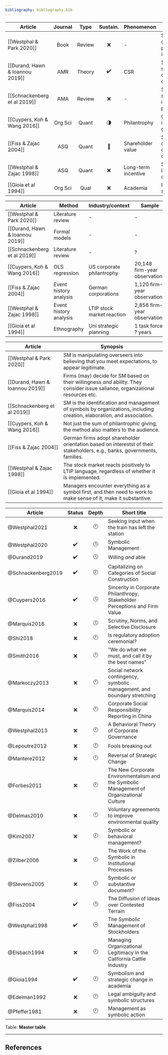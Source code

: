 ```yaml
---
bibliography: bibliography.bib
---
```


Article                             |Journal| Type | Sustain.          | Phenomenon         | Concepts
------------------                  | :-:   | :-:  | :-:               | ----------         | ---------------------------
[[Westphal & Park 2020]]            | Book  |Review|:x:                | -                  | Social distancing, pluralistic ignorance
[[Durand, Hawn & Ioannou 2019]]     | AMR   |Theory| :heavy_check_mark:| CSR                |Symbolic & substantive confority & compliance         
[[Schnackenberg et al 2019]]        | AMA   |Review| :x:               | -                  | Semiotic & symbolic interactionist perspective
[[Cuypers, Koh & Wang 2016]]        |Org Sci| Quant|:last_quarter_moon:| Philantrophy       | Generous & innovative giving
[[Fiss & Zajac 2004]]               | ASQ   | Quant| :crescent_moon:   | Shareholder value  | Shallow & deep convergence, decoupling
[[Westphal & Zajac 1998]]           | ASQ   | Quant| :x:               | Long-term incentive| Symbolic language, decoupling
[[Gioia et al 1994]]                |Org Sci| Qual | :x:               | Academia           | Inluence, sensemaking

Article                             | Method                | Industry/context          | Sample
------                              | ----                  | -----                     | ------
[[Westphal & Park 2020]]            | Literature review     | -                         | -
[[Durand, Hawn & Ioannou 2019]]     | Formal models         | -                         | -
[[Schnackenberg et al 2019]]        | Literature review     | -                         | ?
[[Cuypers, Koh & Wang 2016]]        | OLS regression        | US corporate philantrophy | 20,148 firm-year observations
[[Fiss & Zajac 2004]]               | Event history analysis| German corporations       | 1,120 firm-year observations
[[Westphal & Zajac 1998]]           | Event history analysis| LTIP stock market reaction| 2,856 firm-year observations
[[Gioia et al 1994]]                | Ethnography           | Uni strategic planning    | 1 task force, ? years

Article                         | Synopsis
----                            | ----------------
[[Westphal & Park 2020]]        | SM is manipulating overseers into believing that you meet expectations, to appear legitimate.
[[Durand, Hawn & Ioannou 2019]] | Firms (may) decide for SM based on their willingness *and* ability. They consider issue saliance, organizational resources etc.
[[Schnackenberg et al 2019]]    | SM is the identification and management of symbols by organizations, including creation, elaboration, and association.
[[Cuypers, Koh & Wang 2016]]    | Not just the sum of philantrophic giving, the method also matters to the audience.
[[Fiss & Zajac 2004]]           | German firms adopt shareholder orientation based on interestst of their stakeholders, e.g., banks, governments, families.
[[Westphal & Zajac 1998]]       | The stock market reacts positively to LTIP language, regardless of whether it is implemented.
[[Gioia et al 1994]]            | Managers encounter everything as a symbol first, and then need to work to make sense of it, make it substantive.

Article                 | Status           |Depth    | Short title
---------               | :-:              |:-:      | ------------------
@Westphal2021           | :x:              |:clock12:| Seeking input when the train has left the station
@Westphal2020           |:heavy_check_mark:|:clock3: | Symbolic Management
@Durand2019             |:heavy_check_mark:|:clock5: | Willing *and* able
@Schnackenberg2019      |:heavy_check_mark:|:clock8: | Capitalizing on Categories of Social Construction
@Cuypers2016            |:heavy_check_mark:|:clock4: | Sincerity in Corporate Philanthropy, Stakeholder Perceptions and Firm Value
@Marquis2016            | :x:              |:clock5: | Scrutiny, Norms, and Selective Disclosure
@Shi2018                | :x:              |:clock12:| Is regulatory adoption ceremonial?
@Smith2016              | :x:              |:clock12:| "We do what we must, and call it by the best names"
@Markoczy2013           | :x:              |:clock12:| Social network contingency, symbolic management, and boundary stretching
@Marquis2014            | :x:              |:clock12:| Corporate Social Responsibility Reporting in China
@Westphal2013           | :x:              |:clock12:| A Behavioral Theory of Corporate Governance
@Lepoutre2012           | :x:              |:clock12:| Fools breaking out
@Mantere2012            | :x:              |:clock12:| Reversal of Strategic Change
@Forbes2011             | :x:              |:clock12:| The New Corporate Environmentalism and the Symbolic Management of Organizational Culture
@Delmas2010             | :x:              |:clock12:| Voluntary agreements to improve environmental quality
@Kim2007                | :x:              |:clock12:| Symbolic or behavioral management?
@Zilber2006             | :x:              |:clock6: | The Work of the Symbolic in Institutional Processes
@Stevens2005            | :x:              |:clock12:| Symbolic or substantive document?
@Fiss2004               |:heavy_check_mark:|:clock3: | The Diffusion of Ideas over Contested Terrain
@Westphal1998           |:heavy_check_mark:|:clock3: | The Symbolic Management of Stockholders
@Elsbach1994            | :x:              |:clock9: | Managing Organizational Legitimacy in the California Cattle Industry
@Gioia1994              |:heavy_check_mark:|:clock12:| Symbolism and strategic change in academia
@Edelman1992            | :x:              |:clock12:| Legal ambiguity and symbolic structures
@Pfeffer1981            | :x:              |:clock12:| Management as symbolic action
Table: **Master table**

---

## References